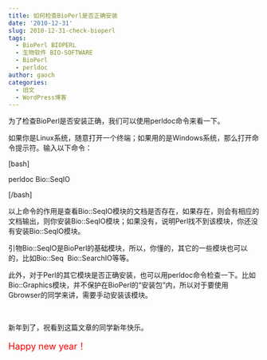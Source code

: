 ```yaml
---
title: 如何检查BioPerl是否正确安装
date: '2010-12-31'
slug: 2010-12-31-check-bioperl
tags:
  - BioPerl BIOPERL
  - 生物软件 BIO-SOFTWARE
  - BioPerl
  - perldoc
author: gaoch
categories:
  - 旧文
  - WordPress博客
---
```



为了检查BioPerl是否安装正确，我们可以使用perldoc命令来看一下。

如果你是Linux系统，随意打开一个终端；如果用的是Windows系统，那么打开命令提示符。输入以下命令：

\[bash\]

perldoc Bio::SeqIO

\[/bash\]

以上命令的作用是查看Bio::SeqIO模块的文档是否存在，如果存在，则会有相应的文档输出，则你安装Bio::SeqIO模块；如果没有，说明Perl找不到该模块，你还没有安装Bio::SeqIO模块。

引物Bio::SeqIO是BioPerl的基础模块，所以，你懂的，其它的一些模块也可以的，比如Bio::Seq 
Bio::SearchIO等等。

此外，对于Perl的其它模块是否正确安装，也可以用perldoc命令检查一下。比如Bio::Graphics模块，并不保护在BioPerl的“安装包”内，所以对于要使用Gbrowser的同学来讲，需要手动安装该模块。

 

新年到了，祝看到这篇文章的同学新年快乐。

<span style="color: #ff0000; font-size: large;">Happy new year！</span>

 
